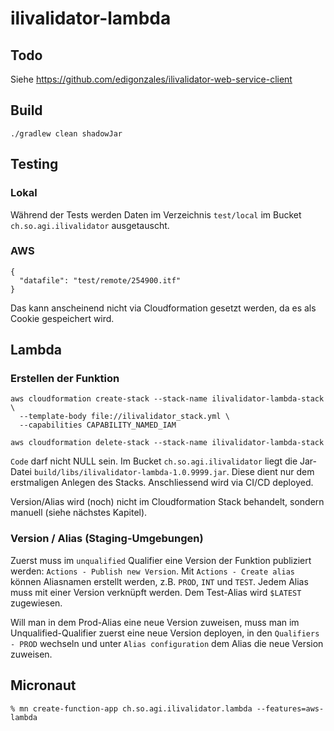 # ilivalidator-lambda

## Todo
Siehe https://github.com/edigonzales/ilivalidator-web-service-client

## Build
```
./gradlew clean shadowJar
```

## Testing

### Lokal
Während der Tests werden Daten im Verzeichnis `test/local` im Bucket `ch.so.agi.ilivalidator` ausgetauscht.

### AWS
```
{
  "datafile": "test/remote/254900.itf"
}
```
Das kann anscheinend nicht via Cloudformation gesetzt werden, da es als Cookie gespeichert wird.

## Lambda
### Erstellen der Funktion
```
aws cloudformation create-stack --stack-name ilivalidator-lambda-stack \
  --template-body file://ilivalidator_stack.yml \
  --capabilities CAPABILITY_NAMED_IAM
```

```
aws cloudformation delete-stack --stack-name ilivalidator-lambda-stack
```

`Code` darf nicht NULL sein. Im Bucket `ch.so.agi.ilivalidator` liegt die Jar-Datei `build/libs/ilivalidator-lambda-1.0.9999.jar`. Diese dient nur dem erstmaligen Anlegen des Stacks. Anschliessend wird via CI/CD deployed.

Version/Alias wird (noch) nicht im Cloudformation Stack behandelt, sondern manuell (siehe nächstes Kapitel).

### Version / Alias (Staging-Umgebungen)
Zuerst muss im `unqualified` Qualifier eine Version der Funktion publiziert werden: `Actions - Publish new Version`. Mit `Actions - Create alias` können Aliasnamen erstellt werden, z.B. `PROD`, `INT` und `TEST`. Jedem Alias muss mit einer Version verknüpft werden. Dem Test-Alias wird `$LATEST` zugewiesen. 

Will man in dem Prod-Alias eine neue Version zuweisen, muss man im Unqualified-Qualifier zuerst eine neue Version deployen, in den `Qualifiers - PROD` wechseln und unter `Alias configuration` dem Alias die neue Version zuweisen.

## Micronaut
```
% mn create-function-app ch.so.agi.ilivalidator.lambda --features=aws-lambda
```
